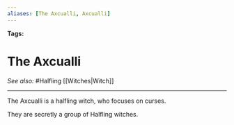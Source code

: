 ```yaml
---
aliases: [The Axcualli, Axcualli]
---
```


**Tags:** 
# The Axcualli
*See also:* #Halfling [[Witches|Witch]]
___
The Axcualli is a halfling witch, who focuses on curses.

They are secretly a group of Halfling witches.
